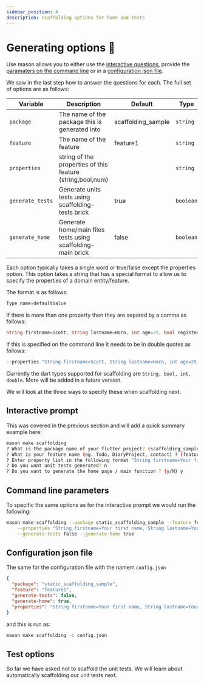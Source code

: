 ```yaml
---
sidebar_position: 4
description: scaffolding options for home and tests
---
```


# Generating options 🔧

Use mason allows you to either use the [interactive questions](#interactive-prompt), provide the [paramaters on the command line](#command-line-parameters) or in a [configuration json file](#configuration-json-file). 

We saw in the last step how to answer the questions for each. The full set of options are as follows:

| Variable         | Description                                                | Default                                   | Type     |
| -----------------| ---------------------------------------------------------- | ----------------------------------------- | -------- |
| `package`        | The name of the package this is generated into             | scaffolding_sample                        | `string` |
| `feature`        | The name of the feature                                    | feature1                                  | `string` |
| `properties`     | string of the properties of this feature (string,bool,num) |                                           | `string` |
| `generate_tests` | Generate units tests using scaffolding-tests brick         | true                                      | `boolean`   |
| `generate_home`  | Generate home/main files tests using scaffolding-main brick| false                                     | `boolean`   |


Each option typically takes a single word or true/false except the properties option. This option takes a string that has a special format to allow us to specify the properties of a domain entity/feature. 

The format is as follows:

```dart
Type name=defaultValue
```

If there is more than one property then they are separed by a comma as follows:

```dart
String firstname=Scott, String lastname=Horn, int age=25, bool registered=false
```

If this is specified on the command line it needs to be in double quotes as follows:

```sh
--properties "String firstname=Scott, String lastname=Horn, int age=25, bool registered=false"
```

Currently the dart types supported for scaffolding are `String, bool, int, double`. More will be added in a future version. 

We will look at the three ways to specify these when scaffolding next. 

## Interactive prompt
This was covered in the previous section and will add a quick summary example here:

```sh
mason make scaffolding
? What is the package name of your flutter project? (scaffolding_sample) static_scaffolding_sample
? What is your feature name (eg. Todo, DiaryProject, contact) ? (feature1) feature1
? Enter property list in the following format "String firstname=Your first name, String lastname=Your suranme, bool registered=false" ? String firstname=Your first name, String lastname=Your suranme, bool registered=false
? Do you want unit tests generated? n
? Do you want to generate the home page / main function ? (y/N) y
```

## Command line parameters

To specific the same options as for the interactive prompt we would run the following:
```sh
mason make scaffolding --package static_scaffolding_sample --feature feature1 \
    --properties "String firstname=Your first name, String lastname=Your suranme, bool registered=false" \
    --generate-tests false --generate-home true
```

## Configuration json file

The same for the configuration file with the namem `config.json`

```json
{
  "package": "static_scaffolding_sample",
  "feature": "feature1",
  "generate-tests": false,
  "generate-home": true,
  "properties": "String firstname=Your first name, String lastname=Your suranme, bool registered=false"
}
```

and this is run as:

```sh
mason make scaffolding -c config.json
```

## Test options

So far we have asked not to scaffold the unit tests. We will learn about automatically scaffolding our unit tests next. 